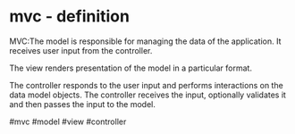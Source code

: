 # mvc - definition
MVC:The model is responsible for managing the data of the application. It receives user input from the controller.

The view renders presentation of the model in a particular format.

The controller responds to the user input and performs interactions on the data model objects. The controller receives the input, optionally validates it and then passes the input to the model.

#mvc #model #view #controller 